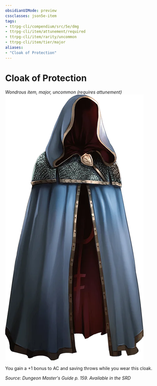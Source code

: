 ```yaml
---
obsidianUIMode: preview
cssclasses: json5e-item
tags:
- ttrpg-cli/compendium/src/5e/dmg
- ttrpg-cli/item/attunement/required
- ttrpg-cli/item/rarity/uncommon
- ttrpg-cli/item/tier/major
aliases: 
- "Cloak of Protection"
---
```

# Cloak of Protection
*Wondrous item, major, uncommon (requires attunement)*  
![](/CLI/items/img/cloak-of-protection.webp#right)


You gain a +1 bonus to AC and saving throws while you wear this cloak.

*Source: Dungeon Master's Guide p. 159. Available in the <span title='Systems Reference Document (5.1)'>SRD</span>*